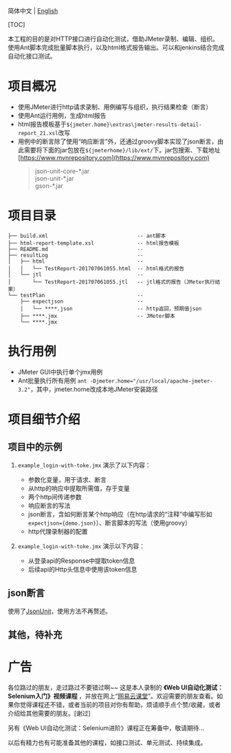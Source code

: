简体中文 | [English](./README.md)

[TOC]

本工程的目的是对HTTP接口进行自动化测试，借助JMeter录制、编辑、组织。使用Ant脚本完成批量脚本执行，以及html格式报告输出。可以和jenkins结合完成自动化接口测试。


# 项目概况
+ 使用JMeter进行http请求录制、用例编写与组织，执行结果检查（断言）
+ 使用Ant运行用例，生成html报告
+ html报告模板基于`${jmeter.home}\extras\jmeter-results-detail-report_21.xsl`改写
+ 用例中的断言除了使用“响应断言”外，还通过groovy脚本实现了json断言，由此需要将下面的jar包放在`${jmeterhome}/lib/ext/`下。jar包搜索、下载地址 [https://www.mvnrepository.com](https://www.mvnrepository.com)
    > json-unit-core-\*.jar  
    > json-unit-\*.jar  
    > gson-\*.jar


# 项目目录
```
├── build.xml                             -- ant脚本
├── html-report-template.xsl              -- html报告模板
├── README.md                             -- 
├── resultLog                             -- 
│   ├── html                              -- 
│   │   └── TestReport-201707061055.html  -- html格式的报告
│   └── jtl                               -- 
│       └── TestReport-201707061055.jtl   -- jtl格式的报告（JMeter执行结果）
└── testPlan                              -- 
    ├── expectjson                        -- 
    │   └── ****.json                     -- http返回，预期值json
    ├── ****.jmx                          -- JMeter脚本
    └── ****.jmx
```

# 执行用例
+ JMeter GUI中执行单个jmx用例
+ Ant批量执行所有用例 `ant -Djmeter.home="/usr/local/apache-jmeter-3.2"`，其中，jmeter.home改成本地JMeter安装路径


# 项目细节介绍

## 项目中的示例
1. `example_login-with-toke.jmx` 演示了以下内容：
    + 参数化变量，用于请求、断言
    + 从http的响应中提取所需值，存于变量
    + 两个http间传递参数
    + 响应断言的写法
    + json断言，含如何断言某个http响应（在http请求的“注释”中编写形如`expectjson={demo.json}`）、断言脚本的写法（使用groovy）
    + http代理录制器的配置

2. `example_login-with-toke.jmx` 演示以下内容：
    + 从登录api的Response中提取token信息
    + 后续api的Http头信息中使用该token信息


## json断言
使用了[JsonUnit](https://github.com/lukas-krecan/JsonUnit)，使用方法不再赘述。

## 其他，待补充

# 广告

各位路过的朋友，走过路过不要错过啊~~ 这是本人录制的 **《Web UI自动化测试：Selenium入门》视频课程** ，并放在网上“[网易云课堂](http://study.163.com/course/introduction/1004926010.htm)”。欢迎需要的朋友查看。如果你觉得课程还不错，或者当前的项目对你有帮助，烦请顺手点个赞/收藏，或者介绍给其他需要的朋友。[谢过]

另有《Web UI自动化测试：Selenium进阶》课程正在筹备中，敬请期待...

以后有精力也有可能准备其他的课程，如接口测试、单元测试、持续集成。
